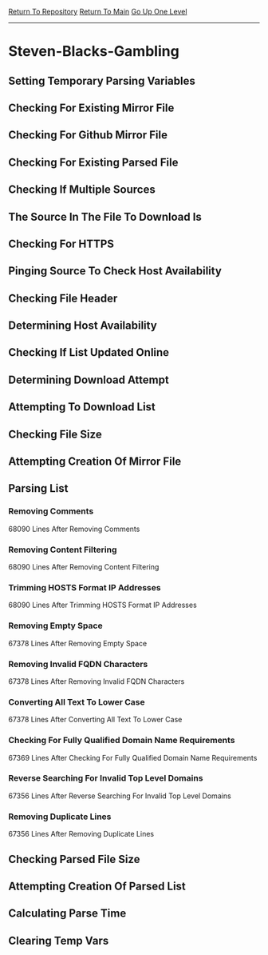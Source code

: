[Return To Repository](https://github.com/deathbybandaid/piholeparser/)
[Return To Main](https://github.com/deathbybandaid/piholeparser/blob/master/RecentRunLogs/Mainlog.md)
[Go Up One Level](https://github.com/deathbybandaid/piholeparser/blob/master/RecentRunLogs/TopLevelScripts/30-Processing-External-Blacklists.md)
____________________________________
# Steven-Blacks-Gambling
## Setting Temporary Parsing Variables
## Checking For Existing Mirror File
## Checking For Github Mirror File
## Checking For Existing Parsed File
## Checking If Multiple Sources
## The Source In The File To Download Is
## Checking For HTTPS
## Pinging Source To Check Host Availability
## Checking File Header
## Determining Host Availability
## Checking If List Updated Online
## Determining Download Attempt
## Attempting To Download List
## Checking File Size
## Attempting Creation Of Mirror File
## Parsing List
### Removing Comments
68090 Lines After Removing Comments
### Removing Content Filtering
68090 Lines After Removing Content Filtering
### Trimming HOSTS Format IP Addresses
68090 Lines After Trimming HOSTS Format IP Addresses
### Removing Empty Space
67378 Lines After Removing Empty Space
### Removing Invalid FQDN Characters
67378 Lines After Removing Invalid FQDN Characters
### Converting All Text To Lower Case
67378 Lines After Converting All Text To Lower Case
### Checking For Fully Qualified Domain Name Requirements
67369 Lines After Checking For Fully Qualified Domain Name Requirements
### Reverse Searching For Invalid Top Level Domains
67356 Lines After Reverse Searching For Invalid Top Level Domains
### Removing Duplicate Lines
67356 Lines After Removing Duplicate Lines
## Checking Parsed File Size
## Attempting Creation Of Parsed List
## Calculating Parse Time
## Clearing Temp Vars
